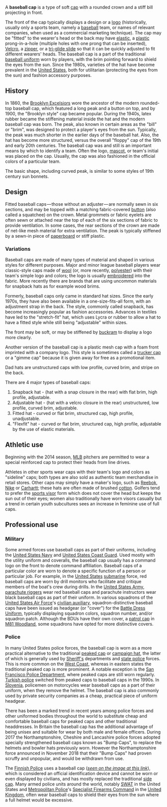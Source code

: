 A **baseball cap** is a type of soft [cap](cap "wikilink") with a
rounded crown and a stiff bill projecting in front.

The front of the cap typically displays a design or a
[logo](logo "wikilink") (historically, usually only a sports team,
namely a [baseball](baseball "wikilink") team, or names of relevant
companies, when used as a commercial marketing technique). The cap may
be "fitted" to the wearer's head or the back may have
[elastic](Stretch_fabric "wikilink"), a [plastic](plastic "wikilink")
prong-in-a-hole (multiple holes with one prong that can be inserted),
[Velcro](Hook_and_loop_fastener "wikilink"), a
[zipper](zipper "wikilink"), or a [tri-glide
slide](tri-glide_slide "wikilink") so that it can be quickly adjusted to
fit different wearers' heads. The baseball cap is a part of the
traditional [baseball uniform](baseball_uniform "wikilink") worn by
players, with the brim pointing forward to shield the eyes from the sun.
Since the 1980s, varieties of the hat have become prevalent in the
[United States](United_States "wikilink"), both for utilitarian
(protecting the eyes from the sun) and fashion accessory purposes.

## History

In 1860, the [Brooklyn Excelsiors](Brooklyn_Excelsiors "wikilink") wore
the ancestor of the modern rounded-top baseball cap, which featured a
long peak and a button on top, and by 1900, the "Brooklyn style" cap
became popular. During the 1940s, latex rubber became the stiffening
material inside the hat and the modern baseball cap was born. The peak,
also known in certain areas as the "bill" or "brim", was designed to
protect a player's eyes from the sun. Typically, the peak was much
shorter in the earlier days of the baseball hat. Also, the hat has
become more structured, versus the overall "floppy" cap of the 19th and
early 20th centuries. The baseball cap was and still is an important
means by which to identify a team. Often the logo,
[mascot](mascot "wikilink"), or team's initial was placed on the cap.
Usually, the cap was also fashioned in the official colors of a
particular team.

The basic shape, including curved peak, is similar to some styles of
19th century sun bonnets.

## Design

Fitted baseball caps — those without an adjuster — are normally sewn in
six sections, and may be topped with a matching fabric-covered
[button](button_(clothing) "wikilink") (also called a squatchee) on the
crown. Metal grommets or fabric eyelets are often sewn or attached near
the top of each of the six sections of fabric to provide ventilation. In
some cases, the rear sections of the crown are made of net-like mesh
material for extra ventilation. The peak is typically stiffened by a
sewn-in piece of [paperboard](paperboard "wikilink") or stiff plastic.

### Variations

Baseball caps are made of many types of material and shaped in various
styles for different purposes. Major and minor league baseball players
wear classic-style caps made of [wool](wool "wikilink") (or, more
recently, [polyester](polyester "wikilink")) with their team's simple
logo and colors; the logo is usually
[embroidered](Embroidery "wikilink") into the fabric. More recently
there are brands that are using uncommon materials for snapback hats as
for example wood brims.

Formerly, baseball caps only came in standard hat sizes. Since the early
1970s, they have also been available in a one-size-fits-all form, with
an adjustment strap in the back. The style, commonly called snapback,
has become increasingly popular as fashion accessories. Advances in
textiles have led to the "stretch-fit" hat, which uses Lycra or rubber
to allow a hat to have a fitted style while still being "adjustable"
within sizes.

The front may be soft, or may be stiffened by
[buckram](buckram "wikilink") to display a logo more clearly.

Another version of the baseball cap is a plastic mesh cap with a foam
front imprinted with a company logo. This style is sometimes called a
[trucker cap](Trucker_hat "wikilink") or a "gimme cap" because it is
given away for free as a promotional item.

Dad hats are unstructured caps with low profile, curved brim, and stripe
on the back.

There are 4 major types of baseball caps:

1.  Snapback hat - (hat with a snap closure in the rear) with flat brim,
    high profile, adjustable.
2.  Adjustable hat - (hat with a velcro closure in the rear)
    unstructured, low profile, curved brim, adjustable.
3.  Fitted hat - curved or flat brim, structured cap, high profile,
    unadjustable.
4.  "Flexfit" hat - curved or flat brim, structured cap, high profile,
    adjustable by the use of elastic materials.

## Athletic use

Beginning with the 2014 season, [MLB](MLB "wikilink") pitchers are
permitted to wear a special reinforced cap to protect their heads from
line drives.

Athletes in other sports wear caps with their team's logo and colors as
"sideline" caps; both types are also sold as authentic team merchandise
in retail stores. Other caps may simply have a maker's logo, such as
[Reebok](Reebok "wikilink"), [Nike](Nike,_Inc. "wikilink") or
[Carhartt](Carhartt "wikilink"); these hats are often made of brushed
[cotton](cotton "wikilink"). Golfers tend to prefer the [sports
visor](sports_visor "wikilink") form which does not cover the head but
keeps the sun out of their eyes; women also traditionally have worn
visors casually but a trend in certain youth subcultures sees an
increase in feminine use of full caps.

## Professional use

### Military

Some armed forces use baseball caps as part of their uniforms, including
the [United States Navy](United_States_Navy "wikilink") and [United
States Coast Guard](United_States_Coast_Guard "wikilink"). Used mostly
with the utility uniform and coveralls, the baseball cap usually has a
command logo on the front to denote command affiliation. Baseball caps
of a particular color are worn to denote a specific function of a person
or particular job. For example, in the [United
States](United_States "wikilink") [submarine](submarine "wikilink")
force, red baseball caps are worn by drill monitors who facilitate and
critique members of the boat's crew during drills. In the [United States
Army](United_States_Army "wikilink"), [parachute
riggers](parachute_rigger "wikilink") wear red baseball caps and
parachute instructors wear black baseball caps as part of their uniform.
In various squadrons of the [United States Air
Force](United_States_Air_Force "wikilink")'s [civilian
auxiliary](Civil_Air_Patrol "wikilink"), squadron-distinctive baseball
caps have been issued as headgear (or "cover") for the [Battle Dress
Uniform](Battle_Dress_Uniform "wikilink"), typically displaying squadron
colors, squadron number, and/or squadron patch. Although the BDUs have
their own cover, a [patrol cap](patrol_cap "wikilink") in [M81
Woodland](M81_Woodland "wikilink"), some squadrons have opted for more
distinctive covers.

### Police

In many United States police forces, the baseball cap is worn as a more
practical alternative to the traditional [peaked
cap](peaked_cap "wikilink") or [campaign hat](campaign_hat "wikilink"),
the latter of which is generally used by
[Sheriff's](Sheriffs_in_the_United_States "wikilink") departments and
[state police](State_police_(United_States) "wikilink") forces. This is
more common on the [West
Coast](West_Coast_of_the_United_States "wikilink"), whereas in eastern
states the traditional peaked cap is more prominent. A notable exception
is the [San Francisco Police
Department](San_Francisco_Police_Department "wikilink"), where peaked
caps are still worn regularly. [Turkish
police](Turkish_police "wikilink") switched from peaked caps to baseball
caps in the 1990s. In [Slovenia](Slovenia "wikilink"), policemen on
motorcycles wear baseball caps as a part of their uniform, when they
remove the helmet. The baseball cap is also commonly used by private
security companies as a cheap, practical piece of uniform headgear.

There has been a marked trend in recent years among police forces and
other uniformed bodies throughout the world to substitute cheap and
comfortable baseball caps for peaked caps and other traditional
headdresses. In Britain the baseball cap has the additional advantage of
being unisex and suitable for wear by both male and female officers.
During 2017 the Northamptonshire, Cheshire and Lancashire police forces
adopted specially strengthened baseball caps known as "Bump Caps", to
replace the helmets and bowler hats previously worn. However the
Northamptonshire force announced in November 2018 that their "Bump Caps"
had proven scruffy and unpopular, and would be withdrawn from use.

The [Finnish Police](Police_of_Finland "wikilink") uses a baseball cap
([*seen on the image at this
link*](http://www.poliisi.fi/finnish_police/police_uniforms)), which is
considered an official identification device and cannot be worn or even
displayed by civilians, and has mostly replaced the traditional [side
cap](side_cap "wikilink"). Many armed police units around the world,
notably [SWAT](SWAT "wikilink") in the United States and [Metropolitan
Police](Metropolitan_Police "wikilink")'s [Specialist Firearms
Command](Specialist_Firearms_Command "wikilink") in the [United
Kingdom](United_Kingdom "wikilink"), often wear baseball caps to shield
their eyes from the sun where a full helmet would be excessive.